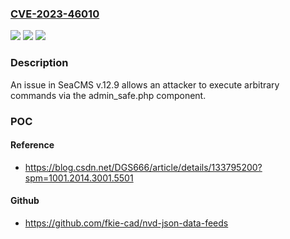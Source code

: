 ### [CVE-2023-46010](https://cve.mitre.org/cgi-bin/cvename.cgi?name=CVE-2023-46010)
![](https://img.shields.io/static/v1?label=Product&message=n%2Fa&color=blue)
![](https://img.shields.io/static/v1?label=Version&message=n%2Fa&color=blue)
![](https://img.shields.io/static/v1?label=Vulnerability&message=n%2Fa&color=brighgreen)

### Description

An issue in SeaCMS v.12.9 allows an attacker to execute arbitrary commands via the admin_safe.php component.

### POC

#### Reference
- https://blog.csdn.net/DGS666/article/details/133795200?spm=1001.2014.3001.5501

#### Github
- https://github.com/fkie-cad/nvd-json-data-feeds

